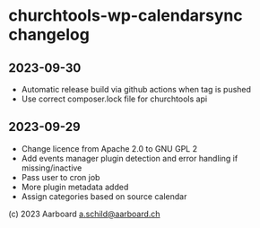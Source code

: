 # churchtools-wp-calendarsync changelog

## 2023-09-30
- Automatic release build via github actions when
  tag is pushed
- Use correct composer.lock file for churchtools api

## 2023-09-29
- Change licence from Apache 2.0 to GNU GPL 2
- Add events manager plugin detection and error handling if missing/inactive
- Pass user to cron job
- More plugin metadata added
- Assign categories based on source calendar

(c) 2023 Aarboard a.schild@aarboard.ch
